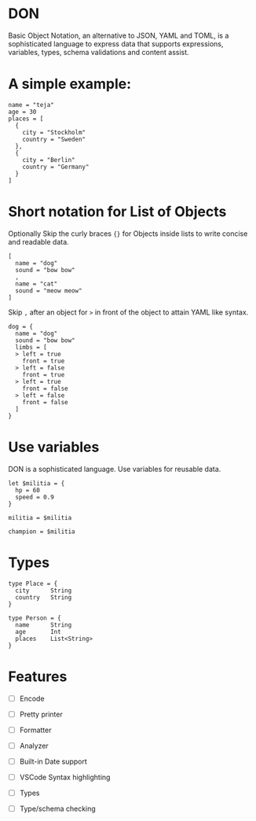 # DON

Basic Object Notation, an alternative to JSON, YAML and TOML,
is a sophisticated language to express data that supports expressions,
variables, types, schema validations and content assist.

# A simple example:

```don
name = "teja"
age = 30
places = [
  {
    city = "Stockholm"
    country = "Sweden"
  },
  {
    city = "Berlin"
    country = "Germany"
  }
]
```

# Short notation for List of Objects

Optionally Skip the curly braces `{}` for Objects inside lists to write concise and
readable data.

```don
[
  name = "dog"
  sound = "bow bow"
  ,
  name = "cat"
  sound = "meow meow"
]
```

Skip `,` after an object for `>` in front of the object to attain YAML like syntax.

```don
dog = {
  name = "dog"
  sound = "bow bow"
  limbs = [
  > left = true
    front = true
  > left = false
    front = true
  > left = true
    front = false
  > left = false
    front = false
  ]
}
```

# Use variables

DON is a sophisticated language. Use variables for reusable data.

```don
let $militia = {
  hp = 60
  speed = 0.9
}

militia = $militia

champion = $militia
```

# Types

```don
type Place = {
  city      String
  country   String
}

type Person = {
  name      String
  age       Int
  places    List<String>
}
```

# Features

+ [ ] Encode
+ [ ] Pretty printer
+ [ ] Formatter
+ [ ] Analyzer
+ [ ] Built-in Date support
+ [ ] VSCode Syntax highlighting
+ [ ] Types
+ [ ] Type/schema checking

